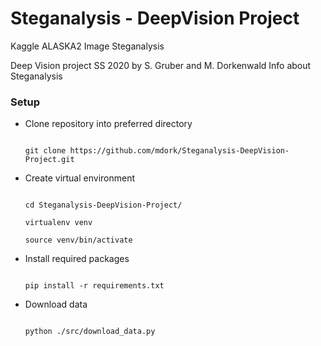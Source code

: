 # Steganalysis - DeepVision Project
Kaggle ALASKA2 Image Steganalysis

Deep Vision project SS 2020 by S. Gruber and M. Dorkenwald
Info about Steganalysis



### Setup



- Clone repository into preferred directory



    ```

    git clone https://github.com/mdork/Steganalysis-DeepVision-Project.git

    ```



- Create virtual environment



    ```

    cd Steganalysis-DeepVision-Project/

    virtualenv venv

    source venv/bin/activate

    ```



- Install required packages



    ```

    pip install -r requirements.txt

    ```



- Download data



    ```

    python ./src/download_data.py 

    ```


    ```


